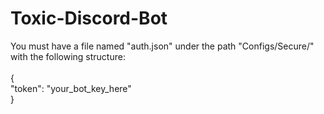 # Toxic-Discord-Bot

You must have a file named "auth.json" under the path "Configs/Secure/" with the following structure:<br/><br/>
{<br/>
  "token": "your_bot_key_here" <br/>
}<br/>
